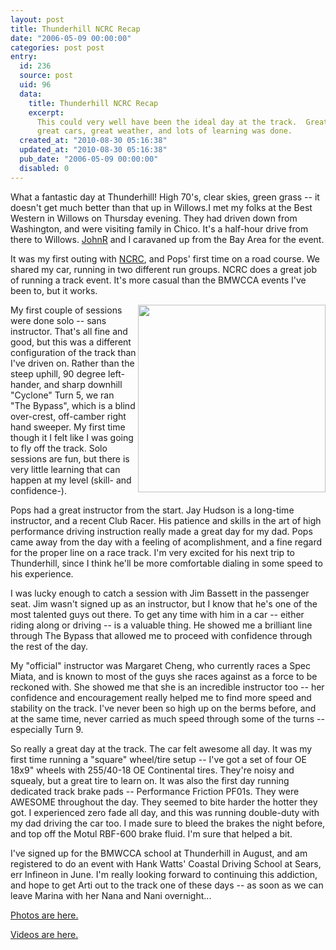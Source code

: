 ```yaml
---
layout: post
title: Thunderhill NCRC Recap
date: "2006-05-09 00:00:00"
categories: post post
entry:
  id: 236
  source: post
  uid: 96
  data:
    title: Thunderhill NCRC Recap
    excerpt:
      This could very well have been the ideal day at the track.  Great company,
      great cars, great weather, and lots of learning was done.
  created_at: "2010-08-30 05:16:38"
  updated_at: "2010-08-30 05:16:38"
  pub_date: "2006-05-09 00:00:00"
  disabled: 0
---
```


What a fantastic day at Thunderhill! High 70's, clear skies, green grass -- it doesn't get much better than that up in Willows.I met my folks at the Best Western in Willows on Thursday evening. They had driven down from Washington, and were visiting family in Chico. It's a half-hour drive from there to Willows. <a href='http://johnr.com/'>JohnR</a> and I caravaned up from the Bay Area for the event.

It was my first outing with <a href='http://ncracing.com/'>NCRC</a>, and Pops' first time on a road course. We shared my car, running in two different run groups. NCRC does a great job of running a track event. It's more casual than the BMWCCA events I've been to, but it works.

<img align='right' src='http://www.thenobot.org/pictures/20060505-thill/images/MF1A0247.jpg' width='300'>My first couple of sessions were done solo -- sans instructor. That's all fine and good, but this was a different configuration of the track than I've driven on. Rather than the steep uphill, 90 degree left-hander, and sharp downhill "Cyclone" Turn 5, we ran "The Bypass", which is a blind over-crest, off-camber right hand sweeper. My first time though it I felt like I was going to fly off the track. Solo sessions are fun, but there is very little learning that can happen at my level (skill- and confidence-).

Pops had a great instructor from the start. Jay Hudson is a long-time instructor, and a recent Club Racer. His patience and skills in the art of high performance driving instruction really made a great day for my dad. Pops came away from the day with a feeling of acomplishment, and a fine regard for the proper line on a race track. I'm very excited for his next trip to Thunderhill, since I think he'll be more comfortable dialing in some speed to his experience.

I was lucky enough to catch a session with Jim Bassett in the passenger seat. Jim wasn't signed up as an instructor, but I know that he's one of the most talented guys out there. To get any time with him in a car -- either riding along or driving -- is a valuable thing. He showed me a brilliant line through The Bypass that allowed me to proceed with confidence through the rest of the day.

My "official" instructor was Margaret Cheng, who currently races a Spec Miata, and is known to most of the guys she races against as a force to be reckoned with. She showed me that she is an incredible instructor too -- her confidence and encouragement really helped me to find more speed and stability on the track. I've never been so high up on the berms before, and at the same time, never carried as much speed through some of the turns -- especially Turn 9.

So really a great day at the track. The car felt awesome all day. It was my first time running a "square" wheel/tire setup -- I've got a set of four OE 18x9" wheels with 255/40-18 OE Continental tires. They're noisy and squealy, but a great tire to learn on. It was also the first day running dedicated track brake pads -- Performance Friction PF01s. They were AWESOME throughout the day. They seemed to bite harder the hotter they got. I experienced zero fade all day, and this was running double-duty with my dad driving the car too. I made sure to bleed the brakes the night before, and top off the Motul RBF-600 brake fluid. I'm sure that helped a bit.

I've signed up for the BMWCCA school at Thunderhill in August, and am registered to do an event with Hank Watts' Coastal Driving School at Sears, err Infineon in June. I'm really looking forward to continuing this addiction, and hope to get Arti out to the track one of these days -- as soon as we can leave Marina with her Nana and Nani overnight...

<a href='http://www.thenobot.org/pictures/20060505-thill/'>Photos are here.</a>

<a href='http://www.thenobot.org/video/'>Videos are here.</a>
